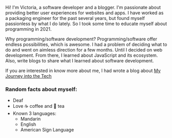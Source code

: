Hi! I'm Victoria, a software developer and a blogger. I'm passionate about providing better user experiences for websites and apps. I have worked as a packaging engineer for the past several years, but found myself passionless by what I do lately. So I took some time to educate myself about programming in 2021.

Why programming/software development? Programming/software offer endless possibilities, which is awesome. I had a problem of deciding what to do and went on aimless direction for a few months. Until I decided on web development. From there, I learned about JavaScript and its ecosystem. Also, write blogs to share what I learned about software development.

If you are interested in know more about me, I had wrote a blog
about [My Journey into the Tech](https://victoriacheng15.vercel.app/blog/my-journey-into-the-tech)

### Random facts about myself:

- Deaf
- Love ☕ coffee and 🍵 tea
- Known 3 languages:
  - Mandarin
  - English
  - American Sign Language
